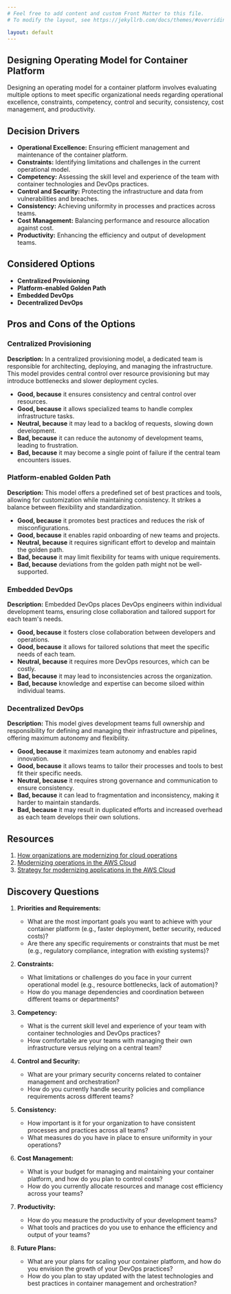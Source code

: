 ```yaml
---
# Feel free to add content and custom Front Matter to this file.
# To modify the layout, see https://jekyllrb.com/docs/themes/#overriding-theme-defaults

layout: default
---
```



## Designing Operating Model for Container Platform

Designing an operating model for a container platform involves evaluating multiple options to meet specific organizational needs regarding operational excellence, constraints, competency, control and security, consistency, cost management, and productivity.

## Decision Drivers

* **Operational Excellence:** Ensuring efficient management and maintenance of the container platform.
* **Constraints:** Identifying limitations and challenges in the current operational model.
* **Competency:** Assessing the skill level and experience of the team with container technologies and DevOps practices.
* **Control and Security:** Protecting the infrastructure and data from vulnerabilities and breaches.
* **Consistency:** Achieving uniformity in processes and practices across teams.
* **Cost Management:** Balancing performance and resource allocation against cost.
* **Productivity:** Enhancing the efficiency and output of development teams.

## Considered Options

* **Centralized Provisioning**
* **Platform-enabled Golden Path**
* **Embedded DevOps**
* **Decentralized DevOps**

## Pros and Cons of the Options

### Centralized Provisioning

**Description:**
In a centralized provisioning model, a dedicated team is responsible for architecting, deploying, and managing the infrastructure. This model provides central control over resource provisioning but may introduce bottlenecks and slower deployment cycles.

* **Good, because** it ensures consistency and central control over resources.
* **Good, because** it allows specialized teams to handle complex infrastructure tasks.
* **Neutral, because** it may lead to a backlog of requests, slowing down development.
* **Bad, because** it can reduce the autonomy of development teams, leading to frustration.
* **Bad, because** it may become a single point of failure if the central team encounters issues.

### Platform-enabled Golden Path

**Description:**
This model offers a predefined set of best practices and tools, allowing for customization while maintaining consistency. It strikes a balance between flexibility and standardization.

* **Good, because** it promotes best practices and reduces the risk of misconfigurations.
* **Good, because** it enables rapid onboarding of new teams and projects.
* **Neutral, because** it requires significant effort to develop and maintain the golden path.
* **Bad, because** it may limit flexibility for teams with unique requirements.
* **Bad, because** deviations from the golden path might not be well-supported.

### Embedded DevOps

**Description:**
Embedded DevOps places DevOps engineers within individual development teams, ensuring close collaboration and tailored support for each team's needs.

* **Good, because** it fosters close collaboration between developers and operations.
* **Good, because** it allows for tailored solutions that meet the specific needs of each team.
* **Neutral, because** it requires more DevOps resources, which can be costly.
* **Bad, because** it may lead to inconsistencies across the organization.
* **Bad, because** knowledge and expertise can become siloed within individual teams.

### Decentralized DevOps

**Description:**
This model gives development teams full ownership and responsibility for defining and managing their infrastructure and pipelines, offering maximum autonomy and flexibility.

* **Good, because** it maximizes team autonomy and enables rapid innovation.
* **Good, because** it allows teams to tailor their processes and tools to best fit their specific needs.
* **Neutral, because** it requires strong governance and communication to ensure consistency.
* **Bad, because** it can lead to fragmentation and inconsistency, making it harder to maintain standards.
* **Bad, because** it may result in duplicated efforts and increased overhead as each team develops their own solutions.

## Resources

1. [How organizations are modernizing for cloud operations](https://aws.amazon.com/blogs/devops/how-organizations-are-modernizing-for-cloud-operations/)
2. [Modernizing operations in the AWS Cloud](https://docs.aws.amazon.com/prescriptive-guidance/latest/migration-operations-integration/welcome.html)
3. [Strategy for modernizing applications in the AWS Cloud](https://docs.aws.amazon.com/prescriptive-guidance/latest/strategy-modernizing-applications/welcome.html)

## Discovery Questions

1. **Priorities and Requirements:**
   - What are the most important goals you want to achieve with your container platform (e.g., faster deployment, better security, reduced costs)?
   - Are there any specific requirements or constraints that must be met (e.g., regulatory compliance, integration with existing systems)?

2. **Constraints:**
   - What limitations or challenges do you face in your current operational model (e.g., resource bottlenecks, lack of automation)?
   - How do you manage dependencies and coordination between different teams or departments?

3. **Competency:**
   - What is the current skill level and experience of your team with container technologies and DevOps practices?
   - How comfortable are your teams with managing their own infrastructure versus relying on a central team?

4. **Control and Security:**
   - What are your primary security concerns related to container management and orchestration?
   - How do you currently handle security policies and compliance requirements across different teams?

5. **Consistency:**
   - How important is it for your organization to have consistent processes and practices across all teams?
   - What measures do you have in place to ensure uniformity in your operations?

6. **Cost Management:**
   - What is your budget for managing and maintaining your container platform, and how do you plan to control costs?
   - How do you currently allocate resources and manage cost efficiency across your teams?

7. **Productivity:**
   - How do you measure the productivity of your development teams?
   - What tools and practices do you use to enhance the efficiency and output of your teams?

8. **Future Plans:**
   - What are your plans for scaling your container platform, and how do you envision the growth of your DevOps practices?
   - How do you plan to stay updated with the latest technologies and best practices in container management and orchestration?
